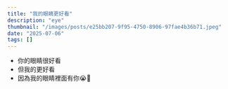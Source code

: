 ```yaml
---
title: "我的眼睛更好看"
description: "eye"
thumbnail: "/images/posts/e25bb207-9f95-4750-8906-97fae4b36b71.jpeg"
date: "2025-07-06"
tags: []
---
```

- 你的眼睛很好看
- 但我的更好看
- 因為我的眼睛裡面有你😭🫵
